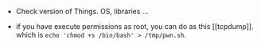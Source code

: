 - Check version of Things. OS, libraries ... 

- if you have execute permissions as root, you can do as this [[tcpdump]]. which is `echo 'chmod +s /bin/bash' > /tmp/pwn.sh`.